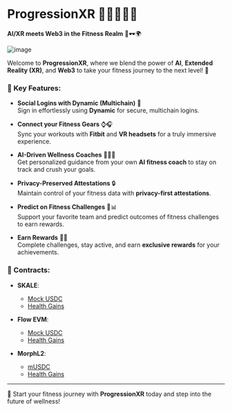 # ProgressionXR 🏋️‍♂️💪🧘‍♀️

**AI/XR meets Web3 in the Fitness Realm** 🧠🕶️🌍

![image](https://github.com/user-attachments/assets/e546cd6f-1b2e-4293-b18e-cce95683c017)


Welcome to **ProgressionXR**, where we blend the power of **AI**, **Extended Reality (XR)**, and **Web3** to take your fitness journey to the next level! 🚀

### 🌟 Key Features:

- **Social Logins with Dynamic (Multichain)** 🔐  
  Sign in effortlessly using **Dynamic** for secure, multichain logins.
  
- **Connect your Fitness Gears** ⌚🎧  
  Sync your workouts with **Fitbit** and **VR headsets** for a truly immersive experience.
  
- **AI-Driven Wellness Coaches** 🤖🏃‍♀️  
  Get personalized guidance from your own **AI fitness coach** to stay on track and crush your goals.

- **Privacy-Preserved Attestations** 🔒  
  Maintain control of your fitness data with **privacy-first attestations**.

- **Predict on Fitness Challenges** 🏅📊  
  Support your favorite team and predict outcomes of fitness challenges to earn rewards.

- **Earn Rewards** 🎁🎉  
  Complete challenges, stay active, and earn **exclusive rewards** for your achievements.

### 🔗 Contracts:

- **SKALE**:
  - [Mock USDC](https://internal.explorer.testnet.skalenodes.com/address/0x593126a49ACb15450CEc39EC271d25fA2e2cABd6?tab=txs)
  - [Health Gains](https://internal.explorer.testnet.skalenodes.com/address/0xa2D6c4e6E9E87Ecf7F0422Be7C278C287E197798?tab=write_contract)

- **Flow EVM**:
  - [Mock USDC](https://evm-testnet.flowscan.io/address/0x309222b7833D3D0A59A8eBf9C64A5790bf43E2aA?tab=write_contract)
  - [Health Gains](https://evm-testnet.flowscan.io/address/0xF99b791257ab50be7F235BC825E7d4B83942cf38?tab=write_contract)

- **MorphL2**:
  - [mUSDC](https://explorer-holesky.morphl2.io/address/0x306fB44CFB6Ac9A58EA9f0c64c7E5e500964cBEa?tab=write_contract)
  - [Health Gains](https://explorer-holesky.morphl2.io/address/0x04da57512F7861fdf16728b5fC26a7321a0E5Cdc?tab=write_contract)


---

💪 Start your fitness journey with **ProgressionXR** today and step into the future of wellness!
